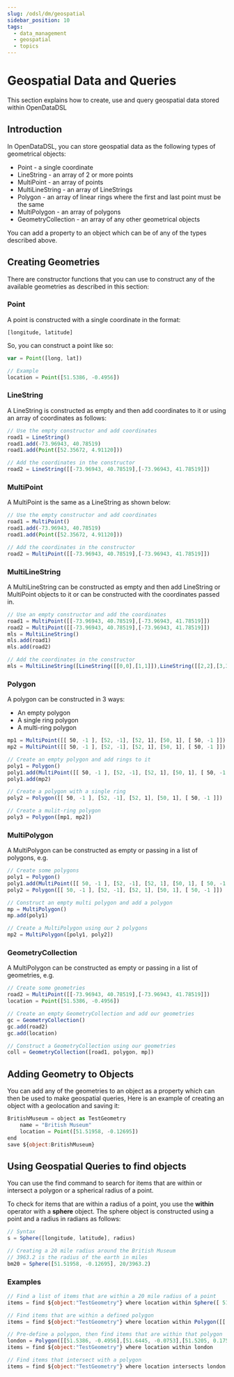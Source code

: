 ```yaml
---
slug: /odsl/dm/geospatial
sidebar_position: 10
tags:
  - data_management
  - geospatial
  - topics
---
```

Geospatial Data and Queries
===========================

This section explains how to create, use and query geospatial data stored within OpenDataDSL

## Introduction

In OpenDataDSL, you can store geospatial data as the following types of geometrical objects:

*   Point - a single coordinate    
*   LineString - an array of 2 or more points
*   MultiPoint - an array of points
*   MultiLineString - an array of LineStrings
*   Polygon - an array of linear rings where the first and last point must be the same
*   MultiPolygon - an array of polygons
*   GeometryCollection - an array of any other geometrical objects
    

You can add a property to an object which can be of any of the types described above.

## Creating Geometries

There are constructor functions that you can use to construct any of the available geometries as described in this section:

### Point

A point is constructed with a single coordinate in the format:

```
[longitude, latitude]
```

So, you can construct a point like so:

```js
var = Point([long, lat])

// Example
location = Point([51.5386, -0.4956])
```

### LineString

A LineString is constructed as empty and then add coordinates to it or using an array of coordinates as follows:

```js
// Use the empty constructor and add coordinates
road1 = LineString()
road1.add(-73.96943, 40.78519)
road1.add(Point([52.35672, 4.91120]))

// Add the coordinates in the constructor
road2 = LineString([[-73.96943, 40.78519],[-73.96943, 41.78519]])
```

### MultiPoint

A MultiPoint is the same as a LineString as shown below:

```js
// Use the empty constructor and add coordinates
road1 = MultiPoint()
road1.add(-73.96943, 40.78519)
road1.add(Point([52.35672, 4.91120]))

// Add the coordinates in the constructor
road2 = MultiPoint([[-73.96943, 40.78519],[-73.96943, 41.78519]])
```

### MultiLineString

A MultiLineString can be constructed as empty and then add LineString or MultiPoint objects to it or can be constructed with the coordinates passed in.

```js
// Use an empty constructor and add the coordinates
road1 = MultiPoint([[-73.96943, 40.78519],[-73.96943, 41.78519]])
road2 = MultiPoint([[-73.96943, 40.78519],[-73.96943, 41.78519]])
mls = MultiLineString()
mls.add(road1)
mls.add(road2)

// Add the coordinates in the constructor
mls = MultiLineString([LineString([[0,0],[1,1]]),LineString([[2,2],[3,3]])])
```

### Polygon

A polygon can be constructed in 3 ways:

*   An empty polygon    
*   A single ring polygon
*   A multi-ring polygon
    
```js
mp1 = MultiPoint([[ 50, -1 ], [52, -1], [52, 1], [50, 1], [ 50, -1 ]])
mp2 = MultiPoint([[ 50, -1 ], [52, -1], [52, 1], [50, 1], [ 50, -1 ]])

// Create an empty polygon and add rings to it
poly1 = Polygon()
poly1.add(MultiPoint([[ 50, -1 ], [52, -1], [52, 1], [50, 1], [ 50, -1 ]]))
poly1.add(mp2)

// Create a polygon with a single ring
poly2 = Polygon([[ 50, -1 ], [52, -1], [52, 1], [50, 1], [ 50, -1 ]])

// Create a mulit-ring polygon
poly3 = Polygon([mp1, mp2])
```

### MultiPolygon

A MultiPolygon can be constructed as empty or passing in a list of polygons, e.g.

```js
// Create some polygons
poly1 = Polygon()
poly1.add(MultiPoint([[ 50, -1 ], [52, -1], [52, 1], [50, 1], [ 50, -1 ]]))
poly2 = Polygon([[ 50, -1 ], [52, -1], [52, 1], [50, 1], [ 50, -1 ]])

// Construct an empty multi polygon and add a polygon
mp = MultiPolygon()
mp.add(poly1)

// Create a MultiPolygon using our 2 polygons
mp2 = MultiPolygon([poly1, poly2])
```

### GeometryCollection

A MultiPolygon can be constructed as empty or passing in a list of geometries, e.g.

```js
// Create some geometries
road2 = MultiPoint([[-73.96943, 40.78519],[-73.96943, 41.78519]])
location = Point([51.5386, -0.4956])

// Create an empty GeometryCollection and add our geometries
gc = GeometryCollection()
gc.add(road2)
gc.add(location)

// Construct a GeometryCollection using our geometries
coll = GeometryCollection([road1, polygon, mp])
```

## Adding Geometry to Objects

You can add any of the geometries to an object as a property which can then be used to make geospatial queries, Here is an example of creating an object with a geolocation and saving it:

```js
BritishMuseum = object as TestGeometry
    name = "British Museum"
    location = Point([51.51958, -0.12695])
end
save ${object:BritishMuseum}
```

## Using Geospatial Queries to find objects

You can use the find command to search for items that are within or intersect a polygon or a spherical radius of a point.

To check for items that are within a radius of a point, you use the **within** operator with a **sphere** object. The sphere object is constructed using a point and a radius in radians as follows:

```js
// Syntax
s = Sphere([longitude, latitude], radius)

// Creating a 20 mile radius around the British Museum
// 3963.2 is the radius of the earth in miles
bm20 = Sphere([51.51958, -0.12695], 20/3963.2)
```

### Examples

```js
// Find a list of items that are within a 20 mile radius of a point
items = find ${object:"TestGeometry"} where location within Sphere([ 51.72961, 0.47612 ], 20 / 3963.2)

// Find items that are within a defined polygon
items = find ${object:"TestGeometry"} where location within Polygon([[ 50, -1 ], [52, -1], [52, 1], [50, 1], [ 50, -1 ]])

// Pre-define a polygon, then find items that are within that polygon
london = Polygon([[51.5386, -0.4956],[51.6445, -0.0753],[51.5205, 0.1753],[51.3479, -0.1163],[51.5386, -0.4956]])
items = find ${object:"TestGeometry"} where location within london

// Find items that intersect with a polygon
items = find ${object:"TestGeometry"} where location intersects london
```

